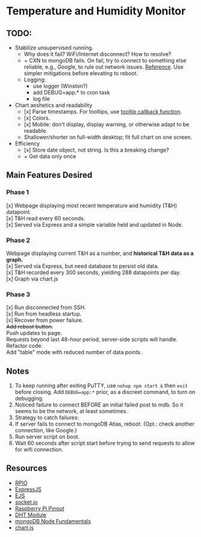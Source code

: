 # Temperature and Humidity Monitor

## TODO:
* Stabilize unsupervised running.
  * Why does it fail? WiFi/Internet disconnect? How to resolve?
  * \+ CXN to mongoDB fails. On fail, try to connect to something else reliable, e.g., Google, to rule out network issues. [Reference](https://paulgalow.com/how-to-check-for-internet-connectivity-node). Use simpler mitigations before elevating to reboot.
  * Logging:
    * use logger (Winston?)
    * add DEBUG=app:* to cron task
    * log file
* Chart aeshetics and readability
  * \[x\] Parse timestamps. For tooltips, use [tooltip callback function](https://www.chartjs.org/docs/latest/configuration/tooltip.html).  
  * \[x\] Colors.  
  * \[x\] Mobile: don't display, display warning, or otherwise adapt to be readable.  
  * Shallower/shorter on full-width desktop; fit full chart on one screen.  
* Efficiency
  * \[x\] Store date object, not string. Is this a breaking change?
  * \+ Get data only once

## Main Features Desired

### Phase 1
\[x\] Webpage displaying most recent temperature and humidity (T&H) datapoint.  
\[x\] T&H read every 60 seconds.  
\[x\] Served via Express and a simple variable held and updated in Node.  

### Phase 2
Webpage displaying current T&H as a number, and **historical T&H data as a graph.**  
\[x\] Served via Express, but need database to persist old data.  
\[x\] T&H recorded every 300 seconds, yielding 288 datapoints per day.  
\[x\] Graph via chart.js  

### Phase 3
\[x\] Run disconnected from SSH.  
\[x\] Run from headless startup.  
\[x\] Recover from power failure.  
~~Add reboot button.~~  
Push updates to page.  
Requests beyond last 48-hour period, server-side scripts will handle.  
Refactor code.  
Add "table" mode with reduced number of data points.  

## Notes
1. To keep running after exiting PuTTY, use `nohup npm start &` then `exit` before closing. Add `DEBUG=app:*` prior, as a discreet command, to turn on debugging.
2. Noticed failure to connect BEFORE an initial failed post to mdb. So it seems to be the network, at least sometimes.
3. Strategy to catch failures: 
  1. If server fails to connect to mongoDB Atlas, reboot. (Opt.: check another connection, like Google.)
  2. Run server script on boot.
  3. Wait 60 seconds after script start before trying to send requests to allow for wifi connection.

## Resources
* [RPIO](https://www.npmjs.com/package/rpio)  
* [ExpressJS](https://expressjs.com/)  
* [EJS](https://ejs.co/)  
* [socket.io](https://socket.io/)  
* [Raspberry Pi Pinout](https://pinout.xyz/)  
* [DHT Module](https://github.com/momenso/node-dht-sensor)  
* [mongoDB Node Fundamentals](https://docs.mongodb.com/drivers/node/fundamentals)  
* [chart.js](https://www.chartjs.org)  